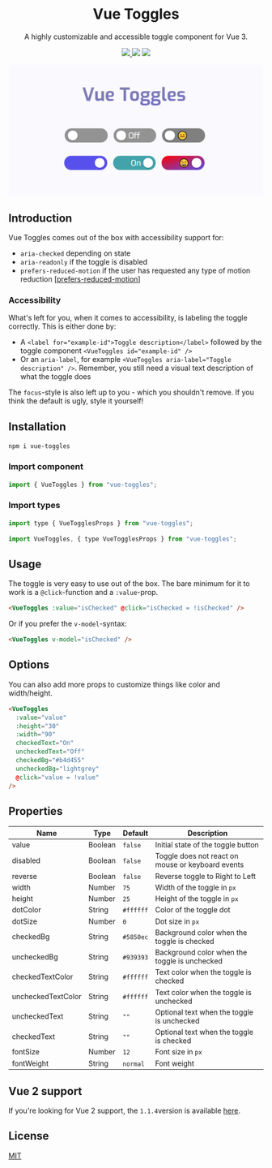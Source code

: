 <h1 align="center">Vue Toggles</h1>
<p align="center">
A highly customizable and accessible toggle component for Vue 3.
</p>

<p align="center">
<a href="https://www.npmjs.com/package/vue-toggles"><img src="https://img.shields.io/npm/v/vue-toggles.svg?style=flat-square"/> <img src="https://img.shields.io/npm/dt/vue-toggles.svg?style=flat-square"/></a> <a href="https://vuejs.org/"><img src="https://img.shields.io/badge/vue-3.x-brightgreen.svg?style=flat-square"/></a>
</p>

<p align="center">
<img src="./dev/public/vue-toggles.jpg" alt="Vue Toggles Logo"/>
</p>

## Introduction

Vue Toggles comes out of the box with accessibility support for:

- `aria-checked` depending on state
- `aria-readonly` if the toggle is disabled
- `prefers-reduced-motion` if the user has requested any type of motion reduction [[prefers-reduced-motion](https://developer.mozilla.org/en-US/docs/Web/CSS/@media/prefers-reduced-motion)]

### Accessibility

What's left for you, when it comes to accessibility, is labeling the toggle correctly. This is either done by:

- A `<label for="example-id">Toggle description</label>` followed by the toggle component `<VueToggles id="example-id" />`
- Or an `aria-label`, for example `<VueToggles aria-label="Toggle description" />`. Remember, you still need a visual text description of what the toggle does

The `focus`-style is also left up to you - which you shouldn't remove. If you think the default is ugly, style it yourself!

## Installation

```
npm i vue-toggles
```

### Import component

```javascript
import { VueToggles } from "vue-toggles";
```

### Import types

```javascript
import type { VueTogglesProps } from "vue-toggles";
```

```javascript
import VueToggles, { type VueTogglesProps } from "vue-toggles";
```

## Usage

The toggle is very easy to use out of the box. The bare minimum for it to work is a `@click`-function and a `:value`-prop.

```html
<VueToggles :value="isChecked" @click="isChecked = !isChecked" />
```

Or if you prefer the `v-model`-syntax:

```html
<VueToggles v-model="isChecked" />
```

## Options

You can also add more props to customize things like color and width/height.

```html
<VueToggles
  :value="value"
  :height="30"
  :width="90"
  checkedText="On"
  uncheckedText="Off"
  checkedBg="#b4d455"
  uncheckedBg="lightgrey"
  @click="value = !value"
/>
```

## Properties

| Name               | Type    | Default   | Description                                       |
| ------------------ | ------- | --------- | ------------------------------------------------- |
| value              | Boolean | `false`   | Initial state of the toggle button                |
| disabled           | Boolean | `false`   | Toggle does not react on mouse or keyboard events |
| reverse            | Boolean | `false`   | Reverse toggle to Right to Left                   |
| width              | Number  | `75`      | Width of the toggle in `px`                       |
| height             | Number  | `25`      | Height of the toggle in `px`                      |
| dotColor           | String  | `#ffffff` | Color of the toggle dot                           |
| dotSize            | Number  | `0`       | Dot size in `px`                                  |
| checkedBg          | String  | `#5850ec` | Background color when the toggle is checked       |
| uncheckedBg        | String  | `#939393` | Background color when the toggle is unchecked     |
| checkedTextColor   | String  | `#ffffff` | Text color when the toggle is checked             |
| uncheckedTextColor | String  | `#ffffff` | Text color when the toggle is unchecked           |
| uncheckedText      | String  | `""`      | Optional text when the toggle is unchecked        |
| checkedText        | String  | `""`      | Optional text when the toggle is checked          |
| fontSize           | Number  | `12`      | Font size in `px`                                 |
| fontWeight         | String  | `normal`  | Font weight                                       |

## Vue 2 support

If you're looking for Vue 2 support, the `1.1.4`version is available [here](https://www.npmjs.com/package/vue-toggles/v/1.1.4).

## License

[MIT](http://opensource.org/licenses/MIT)
